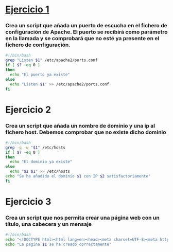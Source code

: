 # [Ejercicio 1](addPort.sh)
### Crea un script que añada un puerto de escucha en el fichero de configuración de Apache. El puerto se recibirá como parámetro en la llamada y se comprobará que no esté ya presente en el fichero de configuración.
```bash
#!/bin/bash
grep "Listen $1" /etc/apache2/ports.conf
if [ $? -eq 0 ]
then
  echo "El puerto ya existe"
else
  echo "Listen $1" >> /etc/apache2/ports.conf
fi
```

# Ejercicio 2
### Crea un script que añada un nombre de dominio y una ip al fichero host. Debemos comprobar que no existe dicho dominio

``` bash
#!/bin/bash
grep -q -w "$1" /etc/hosts
if [ $? -eq 0 ]
then
  echo "El dominio ya existe"
else
  echo "$2 $1" >> /etc/hosts
echo "Se ha añadido el dominio $1 con IP $2 satisfactoriamente"
fi
```

# Ejercicio 3
### Crea un script que nos permita crear una página web con un título, una cabecera y un mensaje

``` bash
#!/bin/bash
echo "<!DOCTYPE html><html lang=en><head><meta charset=UTF-8><meta http-equiv=X-UA-Compatible content=IE=edge><meta name=viewport content=width=device-width, initial-scale=1.0><title>$1</title></head><body><h1>Título de la nueva página</h1><header><p style=color:green><b>Cabecera de ejemplo</b></p></header><p>Parrafo de ejemplo de la nueva página</p></body></html>" > /var/www/html/$1.html
echo "La pagina $1 se ha creado correctamente"
```
